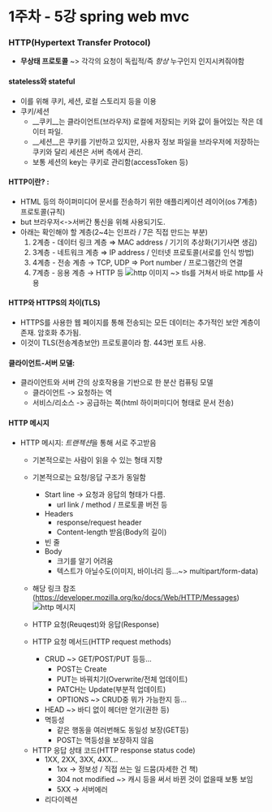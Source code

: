 # 1주차 - 5강 spring web mvc

### HTTP(Hypertext Transfer Protocol)
* __무상태 프로토콜__ ~> 각각의 요청이 독립적/즉 *항상* 누구인지 인지시켜줘야함
#### stateless와 stateful
* 이를 위해 쿠키, 세션, 로컬 스토리지 등을 이용 
* 쿠키/세션 
    + __쿠키__는 클라이언트(브라우저) 로컬에 저장되는 키와 값이 들어있는 작은 데이터 파일.
    + __세션__은 쿠키를 기반하고 있지만, 사용자 정보 파일을 브라우저에 저장하는 쿠키와 달리 세션은 서버 측에서 관리.
    + 보통 세션의 key는 쿠키로 관리함(accessToken 등)

#### HTTP이란? : 
* HTML 등의 하이퍼미디어 문서를 전송하기 위한 애플리케이션 레이어(os 7계층) 프로토콜(규칙)
* but 브라우저<->서버간 통신을 위해 사용되기도.
* 아래는 확인해야 할 계층(2~4는 인프라 / 7은 직접 만드는 부분)
  1. 2계층 - 데이터 링크 계층 ⇒ MAC address / 기기의 추상화(기기사면 생김)
  2. 3계층 - 네트워크 계층 ⇒ IP address / 인터넷 프로토콜(서로를 인식 방법)
  3. 4계층 - 전송 계층 → TCP, UDP ⇒ Port number / 프로그램간의 연결
  4. 7계층 - 응용 계층 → HTTP 등
![http 이미지](https://developer.mozilla.org/en-US/docs/Web/HTTP/Overview/http-layers.png)
  ~> tls를 거쳐서 바로 http를 사용
    
#### HTTP와 HTTPS의 차이(TLS)
* HTTPS를 사용한 웹 페이지를 통해 전송되는 모든 데이터는 추가적인 보안 계층이 존재. 암호화 추가됨.
* 이것이 TLS(전송계층보안) 프로토콜이라 함. 443번 포트 사용.
  
#### 클라이언트-서버 모델:
* 클라이언트와 서버 간의 상호작용을 기반으로 한 분산 컴퓨팅 모델
    - 클라이언트 -> 요청하는 역
    - 서비스/리소스 -> 공급하는 쪽(html 하이퍼미디어 형태로 문서 전송)


#### HTTP 메시지
* HTTP 메시지: *트랜젝션*을 통해 서로 주고받음
    + 기본적으로는 사람이 읽을 수 있는 형태 지향
    + 기본적으로는 요청/응답 구조가 동일함
      + Start line → 요청과 응답의 형태가 다름.
        + url link / method / 프로토콜 버전 등
      + Headers
        + response/request header
        + Content-length 받음(Body의 길이)
      + 빈 줄
      + Body
        + 크기를 알기 어려움
        + 텍스트가 아닐수도(이미지, 바이너리 등...~> multipart/form-data)
    + 해당 링크 참조 (https://developer.mozilla.org/ko/docs/Web/HTTP/Messages)
    ![http 메시지](https://developer.mozilla.org/en-US/docs/Web/HTTP/Messages/httpmsg2.png)

    + HTTP 요청(Reuqest)와 응답(Response)
    + HTTP 요청 메서드(HTTP request methods)
        - CRUD ~> GET/POST/PUT 등등...
          - POST는 Create
          - PUT는 바꿔치기(Overwrite/전체 업데이트)
          - PATCH는 Update(부분적 업데이트)
          - OPTIONS ~> CRUD중 뭐가 가능한지 등...
        - HEAD ~> 바디 없이 헤더만 얻기(권한 등)
        - 멱등성
          - 같은 행동을 여러번해도 동일성 보장(GET등) 
          - POST는 멱등성을 보장하지 않음
    - HTTP 응답 상태 코드(HTTP response status code)
        - 1XX, 2XX, 3XX, 4XX...
          - 1xx -> 정보성 / 직접 쓰는 일 드뭄(자세한 건 책)
          - 304 not modified ~> 캐시 등을 써서 바뀐 것이 없을때 보통 보임
          - 5XX -> 서버에러
        - 리다이렉션
